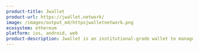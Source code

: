 ```yaml
---
product-title: Jwallet
product-url: https://jwallet.network/
image: /images/output_md/httpsjwalletnetwork.png
ecosystem: ethereum
platform: ios, android, web
product-description: Jwallet is an institutional-grade wallet to manage your digital assets.
---
```

